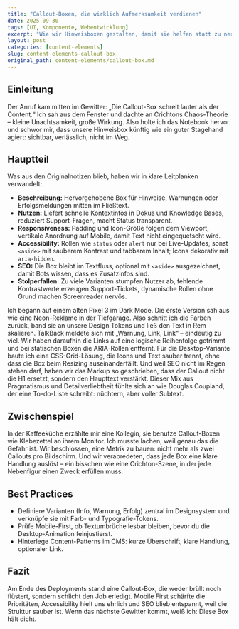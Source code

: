 ```yaml
---
title: "Callout-Boxen, die wirklich Aufmerksamkeit verdienen"
date: 2025-09-30
tags: [UI, Komponente, Webentwicklung]
excerpt: "Wie wir Hinweisboxen gestalten, damit sie helfen statt zu nerven."
layout: post
categories: [content-elements]
slug: content-elements-callout-box
original_path: content-elements/callout-box.md
---
```


## Einleitung
Der Anruf kam mitten im Gewitter: „Die Callout-Box schreit lauter als der Content.“ Ich sah aus dem Fenster und dachte an Crichtons Chaos-Theorie – kleine Unachtsamkeit, große Wirkung. Also holte ich das Notebook hervor und schwor mir, dass unsere Hinweisbox künftig wie ein guter Stagehand agiert: sichtbar, verlässlich, nicht im Weg.

## Hauptteil
Was aus den Originalnotizen blieb, haben wir in klare Leitplanken verwandelt:

- **Beschreibung:** Hervorgehobene Box für Hinweise, Warnungen oder Erfolgsmeldungen mitten im Fließtext.
- **Nutzen:** Liefert schnelle Kontextinfos in Dokus und Knowledge Bases, reduziert Support-Fragen, macht Status transparent.
- **Responsiveness:** Padding und Icon-Größe folgen dem Viewport, vertikale Anordnung auf Mobile, damit Text nicht eingequetscht wird.
- **Accessibility:** Rollen wie `status` oder `alert` nur bei Live-Updates, sonst `<aside>` mit sauberem Kontrast und tabbarem Inhalt; Icons dekorativ mit `aria-hidden`.
- **SEO:** Die Box bleibt im Textfluss, optional mit `<aside>` ausgezeichnet, damit Bots wissen, dass es Zusatzinfos sind.
- **Stolperfallen:** Zu viele Varianten stumpfen Nutzer ab, fehlende Kontrastwerte erzeugen Support-Tickets, dynamische Rollen ohne Grund machen Screenreader nervös.

Ich begann auf einem alten Pixel 3 im Dark Mode. Die erste Version sah aus wie eine Neon-Reklame in der Tiefgarage. Also schnitt ich die Farben zurück, band sie an unsere Design Tokens und ließ den Text in Rem skalieren. TalkBack meldete sich mit „Warnung, Link, Link“ – eindeutig zu viel. Wir haben daraufhin die Links auf eine logische Reihenfolge getrimmt und bei statischen Boxen die ARIA-Rollen entfernt. Für die Desktop-Variante baute ich eine CSS-Grid-Lösung, die Icons und Text sauber trennt, ohne dass die Box beim Resizing auseinanderfällt. Und weil SEO nicht im Regen stehen darf, haben wir das Markup so geschrieben, dass der Callout nicht die H1 ersetzt, sondern den Haupttext verstärkt. Dieser Mix aus Pragmatismus und Detailverliebtheit fühlte sich an wie Douglas Coupland, der eine To-do-Liste schreibt: nüchtern, aber voller Subtext.

## Zwischenspiel
In der Kaffeeküche erzählte mir eine Kollegin, sie benutze Callout-Boxen wie Klebezettel an ihrem Monitor. Ich musste lachen, weil genau das die Gefahr ist. Wir beschlossen, eine Metrik zu bauen: nicht mehr als zwei Callouts pro Bildschirm. Und wir verabredeten, dass jede Box eine klare Handlung auslöst – ein bisschen wie eine Crichton-Szene, in der jede Nebenfigur einen Zweck erfüllen muss.

## Best Practices
- Definiere Varianten (Info, Warnung, Erfolg) zentral im Designsystem und verknüpfe sie mit Farb- und Typografie-Tokens.
- Prüfe Mobile-First, ob Textumbrüche lesbar bleiben, bevor du die Desktop-Animation feinjustierst.
- Hinterlege Content-Patterns im CMS: kurze Überschrift, klare Handlung, optionaler Link.

## Fazit
Am Ende des Deployments stand eine Callout-Box, die weder brüllt noch flüstert, sondern schlicht den Job erledigt. Mobile First schärfte die Prioritäten, Accessibility hielt uns ehrlich und SEO blieb entspannt, weil die Struktur sauber ist. Wenn das nächste Gewitter kommt, weiß ich: Diese Box hält dicht.
